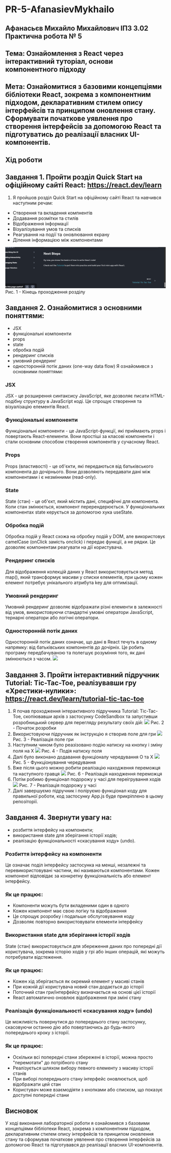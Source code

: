 # PR-5-AfanasievMykhailo
## Афанасьєв Михайло Михайлович IПЗ 3.02 Практична робота № 5
## Тема: Ознайомлення з React через інтерактивний туторіал, основи компонентного підходу
## Мета: Ознайомитися з базовими концепціями бібліотеки React, зокрема з компонентним підходом, декларативним стилем опису інтерфейсів та принципом оновлення стану. Сформувати початкове уявлення про створення інтерфейсів за допомогою React та підготуватись до реалізації власних UI-компонентів.
## Хід роботи
## Завдання 1. Пройти розділ Quick Start на офіційному сайті React: https://react.dev/learn
1. Я пройшов розділ Quick Start на офіційному сайті React та навчився наступним речам:
- Створення та вкладення компнентів
- Додавання розмітки та стилів
- Відображення інформації
- Візуалізування умов та списків
- Реагування на події та оновлювання екрану
- Ділення інформацією між компонентами
  
![](imageslb5/0.png)
Рис. 1 - Кінець проходження розділу

## Завдання 2. Ознайомитися з основними поняттями:
- JSX
- функціональні компоненти
- props
- state
- обробка подій
- рендеринг списків
- умовний рендеринг
- односторонній потік даних (one-way data flow)
Я ознайомився з основними поняттями:
### JSX
JSX - це розширення синтаксису JavaScript, яке дозволяє писати HTML-подібну структуру в JavaScript коді. Це спрощує створення та візуалізацію елементів React.
### Функціональні компоненти
Функціональні компоненти - це JavaScript-функції, які приймають props і повертають React-елементи. Вони простіші за класові компоненти і стали основним способом створення компонентів у сучасному React.
### Props
Props (властивості) - це об'єкти, які передаються від батьківського компонента до дочірнього. Вони дозволяють передавати дані між компонентами і є незмінними (read-only).
### State
State (стан) - це об'єкт, який містить дані, специфічні для компонента. Коли стан змінюється, компонент перерендерюється. У функціональних компонентах state керується за допомогою хука useState.
### Обробка подій
Обробка подій у React схожа на обробку подій у DOM, але використовує camelCase (onClick замість onclick) і передає функції, а не рядки. Це дозволяє компонентам реагувати на дії користувача.
### Рендеринг списків
Для відображення колекцій даних у React використовується метод map(), який трансформує масиви у списки елементів, при цьому кожен елемент потребує унікального атрибута key для оптимізації.
### Умовний рендеринг
Умовний рендеринг дозволяє відображати різні елементи в залежності від умов, використовуючи стандартні умовні оператори JavaScript, тернарні оператори або логічні оператори.
### Односторонній потік даних
Односторонній потік даних означає, що дані в React течуть в одному напрямку: від батьківських компонентів до дочірніх. Це робить програму передбачуваною та полегшує розуміння того, як дані змінюються з часом.
![](imageslb5/1.png)
## Завдання 3. Пройти інтерактивний підручник Tutorial: Tic-Tac-Toe, реалізувавши гру «Хрестики-нулики»: https://react.dev/learn/tutorial-tic-tac-toe
1. Я почав проходження інтерактивного підручника Tutorial: Tic-Tac-Toe, скопіювавши архів з застосунку CodeSandbox та запустивши розробницький сервер для перегляду результату своїх дій:
![](imageslb5/2.png)
Рис. 2 - Початок розробки
2. Використовуючи підручник як інструкцію я створив поле для гри
![](imageslb5/3.png)
Рис. 3 - Реалізація поле гри
3. Наступним чином було реазізовано подію натиску на кнопку і зміну поля на Х
![](imageslb5/4.png)
Рис. 4 - Подія натиску поля
4. Далі було виконано додавання функціоналу чередування О та Х 
![](imageslb5/5.png)
Рис. 5 - Функціонування чередування
5. Вже після цього можно робити реалізацію находження переможця та наступного гравця
![](imageslb5/6.png)
Рис. 6 - Реалізація находження переможця
6. Потім робимо функціонал подорожу у часі для переігрування ходів
![](imageslb5/7.png)
Рис. 7 - Реалізація подорожу у часі
7. Далі завершуємо підручник і поліруємо функціонал коду для правильної роботи, код застосунку App.js буде прикріплено в цьому репозіторії.
## Завдання 4. Звернути увагу на:
- розбиття інтерфейсу на компоненти;
- використання state для зберігання історії ходів;
- реалізацію функціональності «скасування ходу» (undo).


### Розбиття інтерфейсу на компоненти
Це означає поділ інтерфейсу застосунка на менші, незалежні та перевикористовувані частини, які називаються компонентами. Кожен компонент відповідає за конкретну функціональність або елемент інтерфейсу.
### Як це працює:
- Компоненти можуть бути вкладеними один в одного 
- Кожен компонент має свою логіку та відображення
- Це спрощує розробку і подальше обслуговування коду
- Дозволяє повторно використовувати елементи інтерфейсу

### Використання state для зберігання історії ходів
State (стан) використовується для збереження даних про попередні дії користувача, зокрема історію ходів у грі або інших операцій, які можуть потребувати відстеження.
### Як це працює:
- Кожен хід зберігається як окремий елемент у масиві станів
- При кожній дії користувача новий стан додається до історії
- Поточний стан гри/інтерфейсу визначається на основі цієї історії
- React автоматично оновлює відображення при зміні стану

### Реалізація функціональності «скасування ходу» (undo)
Це можливість повернутися до попереднього стану застосунку, скасовуючи останню дію або повертаючись до будь-якого попереднього кроку з історії.
### Як це працює:
- Оскільки всі попередні стани збережені в історії, можна просто "перемотати" до потрібного стану
- Реалізується шляхом вибору певного елементу з масиву історії станів
- При виборі попереднього стану інтерфейс оновлюється, щоб відображати цей стан
- Користувач може взаємодіяти з кнопками або списком, що показує доступні попередні стани

## Висновок
У ході виконання лабораторної роботи я ознайомився з базовими концепціями бібліотеки React, зокрема з компонентним підходом, декларативним стилем опису інтерфейсів та принципом оновлення стану та сформував початкове уявлення про створення інтерфейсів за допомогою React та підготувався до реалізації власних UI-компонентів.
